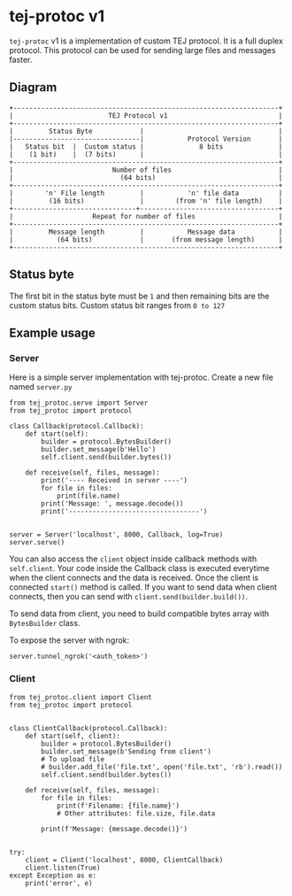 # tej-protoc v1

`tej-protoc` v1 is a implementation of custom TEJ protocol. It is a full duplex protocol.
This protocol can be used for sending large files and messages faster.

## Diagram

```
+-------------------------------------------------------------------+
|                        TEJ Protocol v1                            |
+-------------------------------------------------------------------+
|         Status Byte            |                                  |
|--------------------------------|           Protocol Version       |
|   Status bit  |  Custom status |              8 bits              |
|    (1 bit)    |  (7 bits)      |                                  |
+-------------------------------------------------------------------+
|                         Number of files                           |
|                           (64 bits)                               |
+-------------------------------------------------------------------+
|        'n' File length         |           'n' file data          |
|         (16 bits)              |        (from 'n' file length)    |
+-------------------------------+-----------------------------------+
|                    Repeat for number of files                     |
+-------------------------------------------------------------------+
|         Message length         |           Message data           |
|           (64 bits)            |       (from message length)      |
+-------------------------------------------------------------------+
```

## Status byte

The first bit in the status byte must be `1` and then remaining bits are the custom status bits.
Custom status bit ranges from `0 to 127`

## Example usage

### Server

Here is a simple server implementation with tej-protoc.
Create a new file named `server.py`

```
from tej_protoc.serve import Server
from tej_protoc import protocol

class Callback(protocol.Callback):
    def start(self):
        builder = protocol.BytesBuilder()
        builder.set_message(b'Hello')
        self.client.send(builder.bytes())

    def receive(self, files, message):
        print('---- Received in server ----')
        for file in files:
            print(file.name)
        print('Message: ', message.decode())
        print('---------------------------------')


server = Server('localhost', 8000, Callback, log=True)
server.serve()

```

You can also access the `client` object inside callback methods with `self.client`.
Your code inside the Callback class is executed everytime when the client connects and
the data is received. Once the client is connected `start()` method is called. If you want to send data when client
connects, then you can send with `client.send(builder.build())`.

To send data from client, you need to build compatible bytes array with `BytesBuilder` class.

To expose the server with ngrok:

```
server.tunnel_ngrok('<auth_token>')
```

### Client

```
from tej_protoc.client import Client
from tej_protoc import protocol


class ClientCallback(protocol.Callback):
    def start(self, client):
        builder = protocol.BytesBuilder()
        builder.set_message(b'Sending from client')
        # To upload file
        # builder.add_file('file.txt', open('file.txt', 'rb').read())
        self.client.send(builder.bytes())
        
    def receive(self, files, message):
        for file in files:
            print(f'Filename: {file.name}')
            # Other attributes: file.size, file.data
        
        print(f'Message: {message.decode()}')
        

try:
    client = Client('localhost', 8000, ClientCallback)
    client.listen(True)
except Exception as e:
    print('error', e)
```
